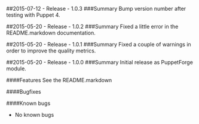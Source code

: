 ##2015-07-12 - Release - 1.0.3
###Summary
Bump version number after testing with Puppet 4.

##2015-05-20 - Release - 1.0.2
###Summary
Fixed a little error in the README.markdown documentation.

##2015-05-20 - Release - 1.0.1
###Summary
Fixed a couple of warnings in order to improve the quality metrics.

##2015-05-20 - Release - 1.0.0
###Summary
Initial release as PuppetForge module.

####Features
See the README.markdown

####Bugfixes

####Known bugs
* No known bugs
